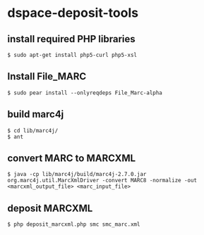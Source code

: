 # dspace-deposit-tools

## install required PHP libraries
    $ sudo apt-get install php5-curl php5-xsl

## Install File_MARC 
    $ sudo pear install --onlyreqdeps File_Marc-alpha

## build marc4j 
    $ cd lib/marc4j/
    $ ant
## convert MARC to MARCXML
    $ java -cp lib/marc4j/build/marc4j-2.7.0.jar org.marc4j.util.MarcXmlDriver -convert MARC8 -normalize -out <marcxml_output_file> <marc_input_file>

## deposit MARCXML
    $ php deposit_marcxml.php smc smc_marc.xml

